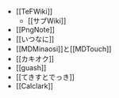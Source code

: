 - [[TeFWiki]]
  - [[サブWiki]]
- [[PngNote]]
- [[いつなに]]
- [[MDMinaosi]]と[[MDTouch]]
- [[カキオク]]
- [[guash]]
- [[てきすとでっき]]
- [[Calclark]]
